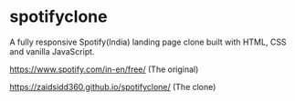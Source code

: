 # spotifyclone
A fully responsive Spotify(India) landing page clone built with HTML, CSS and vanilla JavaScript.

https://www.spotify.com/in-en/free/ (The original)

https://zaidsidd360.github.io/spotifyclone/ (The clone)
